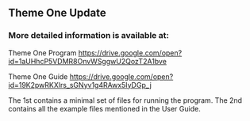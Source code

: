 ##  Theme One Update
### More detailed information is available at:

Theme One Program
https://drive.google.com/open?id=1aUHhcP5VDMR8OnvWSggwU2QozT2A1bve

Theme One Guide
https://drive.google.com/open?id=19K2pwRKXlrs_sGNyv1g4RAwx5IyDGp_j

The 1st contains a minimal set of files for running the program.
The 2nd contains all the example files mentioned in the User Guide.

